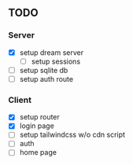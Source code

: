 ## TODO

### Server

- [x] setup dream server
  - [ ] setup sessions
- [ ] setup sqlite db
- [ ] setup auth route

### Client

- [x] setup router
- [x] login page
- [ ] setup tailwindcss w/o cdn script
- [ ] auth
- [ ] home page
